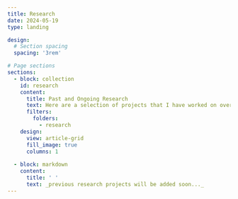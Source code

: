 ```yaml
---
title: Research
date: 2024-05-19
type: landing

design:
  # Section spacing
  spacing: '3rem'

# Page sections
sections:
  - block: collection
    id: research
    content:
      title: Past and Ongoing Research
      text: Here are a selection of projects that I have worked on over the years.
      filters:
        folders:
          - research
    design:
      view: article-grid
      fill_image: true
      columns: 1
  
  - block: markdown
    content:
      title: ' '
      text: _previous research projects will be added soon..._
---
```


